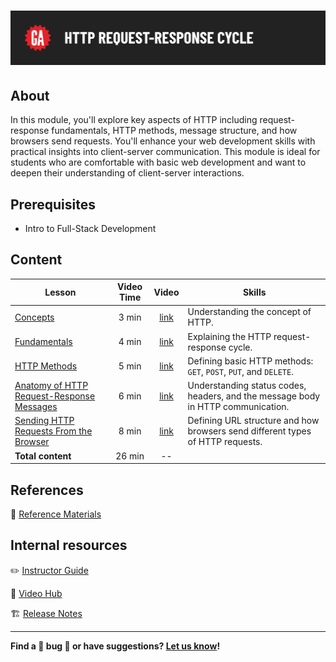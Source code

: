 # ![HTTP Request-Response Cycle](./assets/hero.png)

## About

In this module, you'll explore key aspects of HTTP including request-response fundamentals, HTTP methods, message structure, and how browsers send requests. You'll enhance your web development skills with practical insights into client-server communication. This module is ideal for students who are comfortable with basic web development and want to deepen their understanding of client-server interactions.

## Prerequisites

- Intro to Full-Stack Development

## Content

| Lesson | Video Time | Video | Skills |
| ------ |:----------:|:-----:| ------ |
| [Concepts](./concepts/README.md)                                                                   | 3 min  | [link](https://generalassembly.wistia.com/medias/7src9k3wxy) | Understanding the concept of HTTP.                                               |
| [Fundamentals](./fundamentals/README.md)                                                           | 4 min  | [link](https://generalassembly.wistia.com/medias/vqjjf3kk5c) | Explaining the HTTP request-response cycle.                                      |
| [HTTP Methods](./http-methods/README.md)                                                           | 5 min  | [link](https://generalassembly.wistia.com/medias/yi7ab0q4wt) | Defining basic HTTP methods: `GET`, `POST`, `PUT`, and `DELETE`.                 |
| [Anatomy of HTTP Request-Response Messages](./anatomy-of-http-request-response-messages/README.md) | 6 min  | [link](https://generalassembly.wistia.com/medias/soq4y94tal) | Understanding status codes, headers, and the message body in HTTP communication. |
| [Sending HTTP Requests From the Browser](./sending-http-requests-from-the-browser/README.md)       | 8 min  | [link](https://generalassembly.wistia.com/medias/zhfx7embhz) | Defining URL structure and how browsers send different types of HTTP requests.   |
| **Total content**                                                                                  | 26 min | --                                                           |                                                                                  |

## References

📖 [Reference Materials](./references/README.md)

## Internal resources

✏️ [Instructor Guide](./internal-resources/instructor-guide.md)

🎥 [Video Hub](./internal-resources/video-hub.md)

🏗️ [Release Notes](./internal-resources/release-notes.md)

---

**Find a 👾 bug 👾 or have suggestions? [Let us know](https://git.generalassemb.ly/modular-curriculum-all-courses/universal-resources-internal/blob/main/module-feedback.md)!**
